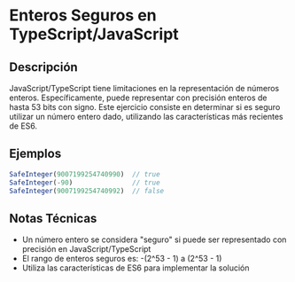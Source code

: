 # Enteros Seguros en TypeScript/JavaScript

## Descripción
JavaScript/TypeScript tiene limitaciones en la representación de números enteros. Específicamente, puede representar con precisión enteros de hasta 53 bits con signo. Este ejercicio consiste en determinar si es seguro utilizar un número entero dado, utilizando las características más recientes de ES6.

## Ejemplos

```typescript
SafeInteger(9007199254740990)  // true
SafeInteger(-90)               // true
SafeInteger(9007199254740992)  // false
```

## Notas Técnicas
- Un número entero se considera "seguro" si puede ser representado con precisión en JavaScript/TypeScript
- El rango de enteros seguros es: -(2^53 - 1) a (2^53 - 1)
- Utiliza las características de ES6 para implementar la solución
